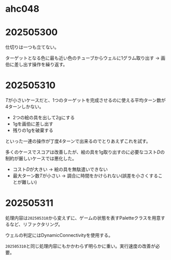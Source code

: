 # ahc048

# 202505300

仕切りは一つも立てない。

ターゲットとなる色に最も近い色のチューブからウェルに1グラム取り出す -> 画伯に差し出す操作を繰り返す。

# 202505310

$T$が小さいケースだと、1つのターゲットを完成させるのに使える平均ターン数が4ターンしかない。

- 2つの絵の具を出して2gにする
- 1gを画伯に差し出す
- 残りの1gを破棄する

といった一連の操作が丁度4ターンで出来るのでとりあえずこれを試す。

多くのケースでスコアは改善したが、絵の具を1g取り出すのに必要なコスト$D$の制約が厳しいケースでは悪化した。

- コスト$D$が大きい -> 絵の具を無駄遣いできない
- 最大ターン数$T$が小さい -> 調合に時間をかけられない(誤差を小さくすることが難しい)

# 202505311

処理内容は`202505310`から変えずに、ゲームの状態を表すPaletteクラスを用意するなど、リファクタリング。

ウェルの判定にはDynamicConnectivityを使用する。

`202505310`と同じ処理内容にもかかわらず明らかに重い。実行速度の改善が必要。

